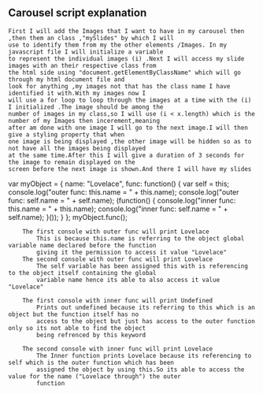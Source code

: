 ## Carousel script explanation

    First I will add the Images that I want to have in my carousel then ,then them an class ,"mySlides" by which I will
    use to identify them from my the other elements /Images. In my javascript file I will initialize a variable
    to represent the individual images (i) .Next I will access my slide images with an their respective class from 
    the html side using "document.getElementByClassName" which will go through my html document file and 
    look for anything ,my images not that has the class name I have identified it with.With my images now I
    will use a for loop to loop through the images at a time with the (i) I initialized .The image should be among the 
    number of images in my class,so I will use (i < x.length) which is the number of my Images then incerement,meaning
    after am done with one image I will go to the next image.I will then give a styling property that when 
    one image is being displayed ,the other image will be hidden so as to not have all the images being displayed
    at the same time.After this I will give a duration of 3 seconds for the image to remain displayed on the 
    screen before the next image is shown.And there I will have my slides


var myObject = {
    name: "Lovelace",
    func: function() {
        var self = this;
        console.log("outer func:  this.name = " + this.name);
        console.log("outer func:  self.name = " + self.name);
        (function() {
            console.log("inner func:  this.name = " + this.name);
            console.log("inner func:  self.name = " + self.name);
        }());
    }
};
myObject.func(); 
    
            
        The first console with outer func will print Lovelace 
            This is because this.name is referring to the object global variable name declared before the function
            giving it the permission to access it value "Lovelace"
        The second console with outer func will print Lovelace
            The self variable has been assigned this with is referencing to the object itself containing the global
            variable name hence its able to also access it value "Lovelace"

        The first console with inner func will print Undefined
            Prints out undefined because its referring to this which is an object but the function itself has no 
            access to the object but just has access to the outer function only so its not able to find the object
            being refrenced by this keyword
            
        The second console with inner func will print Lovelace
            The Inner function prints Lovelace because its referencing to self which is the outer function which has been
            assigned the object by using this.So its able to access the value for the name ("Lovelace through") the outer
            function